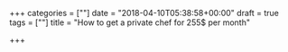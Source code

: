 +++
categories = [""]
date = "2018-04-10T05:38:58+00:00"
draft = true
tags = [""]
title = "How to get a private chef for 255$ per month"

+++
